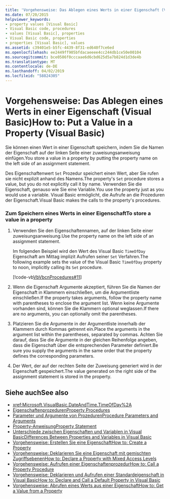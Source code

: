 ```yaml
---
title: 'Vorgehensweise: Das Ablegen eines Werts in einer Eigenschaft (Visual Basic)'
ms.date: 07/20/2015
helpviewer_keywords:
- property values [Visual Basic]
- Visual Basic code, procedures
- values [Visual Basic], properties
- Visual Basic code, properties
- properties [Visual Basic], values
ms.assetid: c39401e5-b5fc-4439-8f31-ed640f7ce6ed
ms.openlocfilehash: ee2449ff905bfdacaeeee4cc244db1ce50e00104
ms.sourcegitcommit: bce0586f0cccaae6d6cbd625d5a7b824d1d3de4b
ms.translationtype: MT
ms.contentlocale: de-DE
ms.lasthandoff: 04/02/2019
ms.locfileid: "58824305"
---
```

# <a name="how-to-put-a-value-in-a-property-visual-basic"></a><span data-ttu-id="b4d1e-102">Vorgehensweise: Das Ablegen eines Werts in einer Eigenschaft (Visual Basic)</span><span class="sxs-lookup"><span data-stu-id="b4d1e-102">How to: Put a Value in a Property (Visual Basic)</span></span>
<span data-ttu-id="b4d1e-103">Sie können einen Wert in einer Eigenschaft speichern, indem Sie die Namen der Eigenschaft auf der linken Seite einer zuweisungsanweisung einfügen.</span><span class="sxs-lookup"><span data-stu-id="b4d1e-103">You store a value in a property by putting the property name on the left side of an assignment statement.</span></span>  
  
 <span data-ttu-id="b4d1e-104">Des Eigenschaftenwert `Set` Prozedur speichert einen Wert, aber Sie rufen sie nicht explizit anhand des Namens.</span><span class="sxs-lookup"><span data-stu-id="b4d1e-104">The property's `Set` procedure stores a value, but you do not explicitly call it by name.</span></span> <span data-ttu-id="b4d1e-105">Verwenden Sie die Eigenschaft, genauso wie Sie eine Variable.</span><span class="sxs-lookup"><span data-stu-id="b4d1e-105">You use the property just as you would use a variable.</span></span> <span data-ttu-id="b4d1e-106">Visual Basic ermöglicht, die Aufrufe an die Prozeduren der Eigenschaft.</span><span class="sxs-lookup"><span data-stu-id="b4d1e-106">Visual Basic makes the calls to the property's procedures.</span></span>  
  
### <a name="to-store-a-value-in-a-property"></a><span data-ttu-id="b4d1e-107">Zum Speichern eines Werts in einer Eigenschaft</span><span class="sxs-lookup"><span data-stu-id="b4d1e-107">To store a value in a property</span></span>  
  
1.  <span data-ttu-id="b4d1e-108">Verwenden Sie den Eigenschaftennamen, auf der linken Seite einer zuweisungsanweisung.</span><span class="sxs-lookup"><span data-stu-id="b4d1e-108">Use the property name on the left side of an assignment statement.</span></span>  
  
     <span data-ttu-id="b4d1e-109">Im folgenden Beispiel wird den Wert des Visual Basic `TimeOfDay` Eigenschaft am Mittag implizit Aufrufen seiner `Set` Verfahren.</span><span class="sxs-lookup"><span data-stu-id="b4d1e-109">The following example sets the value of the Visual Basic `TimeOfDay` property to noon, implicitly calling its `Set` procedure.</span></span>  
  
     [!code-vb[VbVbcnProcedures#11](~/samples/snippets/visualbasic/VS_Snippets_VBCSharp/VbVbcnProcedures/VB/Class1.vb#11)]  
  
2.  <span data-ttu-id="b4d1e-110">Wenn die Eigenschaft Argumente akzeptiert, führen Sie die Namen der Eigenschaft in Klammern einschließen, um die Argumentliste einschließen.</span><span class="sxs-lookup"><span data-stu-id="b4d1e-110">If the property takes arguments, follow the property name with parentheses to enclose the argument list.</span></span> <span data-ttu-id="b4d1e-111">Wenn keine Argumente vorhanden sind, können Sie die Klammern optional weglassen.</span><span class="sxs-lookup"><span data-stu-id="b4d1e-111">If there are no arguments, you can optionally omit the parentheses.</span></span>  
  
3.  <span data-ttu-id="b4d1e-112">Platzieren Sie die Argumente in der Argumentliste innerhalb der Klammern durch Kommas getrennt ein.</span><span class="sxs-lookup"><span data-stu-id="b4d1e-112">Place the arguments in the argument list within the parentheses, separated by commas.</span></span> <span data-ttu-id="b4d1e-113">Achten Sie darauf, dass Sie die Argumente in der gleichen Reihenfolge angeben, dass die Eigenschaft über die entsprechenden Parameter definiert.</span><span class="sxs-lookup"><span data-stu-id="b4d1e-113">Be sure you supply the arguments in the same order that the property defines the corresponding parameters.</span></span>  
  
4.  <span data-ttu-id="b4d1e-114">Der Wert, der auf der rechten Seite der Zuweisung generiert wird in der Eigenschaft gespeichert.</span><span class="sxs-lookup"><span data-stu-id="b4d1e-114">The value generated on the right side of the assignment statement is stored in the property.</span></span>  
  
## <a name="see-also"></a><span data-ttu-id="b4d1e-115">Siehe auch</span><span class="sxs-lookup"><span data-stu-id="b4d1e-115">See also</span></span>

- <xref:Microsoft.VisualBasic.DateAndTime.TimeOfDay%2A>
- [<span data-ttu-id="b4d1e-116">Eigenschaftenprozeduren</span><span class="sxs-lookup"><span data-stu-id="b4d1e-116">Property Procedures</span></span>](./property-procedures.md)
- [<span data-ttu-id="b4d1e-117">Parameter und Argumente von Prozeduren</span><span class="sxs-lookup"><span data-stu-id="b4d1e-117">Procedure Parameters and Arguments</span></span>](./procedure-parameters-and-arguments.md)
- [<span data-ttu-id="b4d1e-118">Property-Anweisung</span><span class="sxs-lookup"><span data-stu-id="b4d1e-118">Property Statement</span></span>](../../../../visual-basic/language-reference/statements/property-statement.md)
- [<span data-ttu-id="b4d1e-119">Unterschiede zwischen Eigenschaften und Variablen in Visual Basic</span><span class="sxs-lookup"><span data-stu-id="b4d1e-119">Differences Between Properties and Variables in Visual Basic</span></span>](./differences-between-properties-and-variables.md)
- [<span data-ttu-id="b4d1e-120">Vorgehensweise: Erstellen Sie eine Eigenschaft</span><span class="sxs-lookup"><span data-stu-id="b4d1e-120">How to: Create a Property</span></span>](./how-to-create-a-property.md)
- [<span data-ttu-id="b4d1e-121">Vorgehensweise: Deklarieren Sie eine Eigenschaft mit gemischten Zugriffsebenen</span><span class="sxs-lookup"><span data-stu-id="b4d1e-121">How to: Declare a Property with Mixed Access Levels</span></span>](./how-to-declare-a-property-with-mixed-access-levels.md)
- [<span data-ttu-id="b4d1e-122">Vorgehensweise: Aufrufen einer Eigenschaftenprozedur</span><span class="sxs-lookup"><span data-stu-id="b4d1e-122">How to: Call a Property Procedure</span></span>](./how-to-call-a-property-procedure.md)
- [<span data-ttu-id="b4d1e-123">Vorgehensweise: Deklarieren und Aufrufen einer Standardeigenschaft in Visual Basic</span><span class="sxs-lookup"><span data-stu-id="b4d1e-123">How to: Declare and Call a Default Property in Visual Basic</span></span>](./how-to-declare-and-call-a-default-property.md)
- [<span data-ttu-id="b4d1e-124">Vorgehensweise: Abrufen eines Werts aus einer Eigenschaft</span><span class="sxs-lookup"><span data-stu-id="b4d1e-124">How to: Get a Value from a Property</span></span>](./how-to-get-a-value-from-a-property.md)

